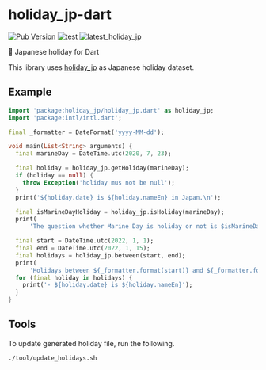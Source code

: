 # holiday_jp-dart

[![Pub Version](https://img.shields.io/pub/v/holiday_jp?color=blueviolet)](https://pub.dev/packages/holiday_jp)
[![test](https://github.com/wapa5pow/holiday_jp-dart/actions/workflows/ci.yml/badge.svg)](https://github.com/wapa5pow/holiday_jp-dart/actions/workflows/ci.yml)
[![latest_holiday_jp](https://github.com/wapa5pow/holiday_jp-dart/actions/workflows/latest_holiday_jp.yml/badge.svg)](https://github.com/wapa5pow/holiday_jp-dart/actions/workflows/latest_holiday_jp.yml)

🎌 Japanese holiday for Dart

This library uses [holiday_jp](https://github.com/holiday-jp/holiday_jp) as Japanese holiday dataset.

## Example

```dart
import 'package:holiday_jp/holiday_jp.dart' as holiday_jp;
import 'package:intl/intl.dart';

final _formatter = DateFormat('yyyy-MM-dd');

void main(List<String> arguments) {
  final marineDay = DateTime.utc(2020, 7, 23);

  final holiday = holiday_jp.getHoliday(marineDay);
  if (holiday == null) {
    throw Exception('holiday mus not be null');
  }
  print('${holiday.date} is ${holiday.nameEn} in Japan.\n');

  final isMarineDayHoliday = holiday_jp.isHoliday(marineDay);
  print(
      'The question whether Marine Day is holiday or not is $isMarineDayHoliday.\n');

  final start = DateTime.utc(2022, 1, 1);
  final end = DateTime.utc(2022, 1, 15);
  final holidays = holiday_jp.between(start, end);
  print(
      'Holidays between ${_formatter.format(start)} and ${_formatter.format(end)} are the followings.');
  for (final holiday in holidays) {
    print('- ${holiday.date} is ${holiday.nameEn}');
  }
}
```

## Tools

To update generated holiday file, run the following.

```bash
./tool/update_holidays.sh
```